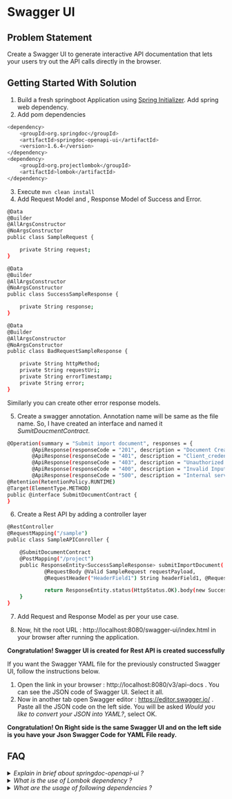 # Swagger UI

## Problem Statement

Create a Swagger UI to generate interactive API documentation that lets your users try out the API calls directly in the browser. 

## Getting Started With Solution

1. Build a fresh springboot Application using [Spring Initializer](https://start.spring.io). Add spring web dependency.
2. Add pom dependencies
```bash
<dependency>
	<groupId>org.springdoc</groupId>
	<artifactId>springdoc-openapi-ui</artifactId>
	<version>1.6.4</version>
</dependency>
<dependency>
	<groupId>org.projectlombok</groupId>
	<artifactId>lombok</artifactId>
</dependency> 

```
3. Execute `mvn clean install`
4. Add Request Model and , Response Model of Success and Error.

```bash
@Data
@Builder
@AllArgsConstructor
@NoArgsConstructor
public class SampleRequest {

    private String request;
}
```

```bash
@Data
@Builder
@AllArgsConstructor
@NoArgsConstructor
public class SuccessSampleResponse {

    private String response;
}
```

```bash
@Data
@Builder
@AllArgsConstructor
@NoArgsConstructor
public class BadRequestSampleResponse {

    private String httpMethod;
    private String requestUri;
    private String errorTimestamp;
    private String error;
}
```
Similarly you can create other error response models.

5. Create a swagger annotation. Annotation name will be same as the file name. So, I have created an interface and named it <i>SumitDoucmentContract</i>. 

```bash
@Operation(summary = "Submit import document", responses = {
        @ApiResponse(responseCode = "201", description = "Document Created successfully", content = @Content(schema = @Schema(implementation = SuccessSampleResponse.class))),
        @ApiResponse(responseCode = "401", description = "Client_credentials authentication failed", content = @Content(schema = @Schema(implementation = FailedAuthenticationSampleResponse.class))),
        @ApiResponse(responseCode = "403", description = "Unauthorized access", content = @Content(schema = @Schema(implementation = UnauthorizedSampleResponse.class))),
        @ApiResponse(responseCode = "400", description = "Invalid Input", content = @Content(schema = @Schema(implementation = BadRequestSampleResponse.class))),
        @ApiResponse(responseCode = "500", description = "Internal server error", content = @Content(schema = @Schema(implementation = InternalServerErrorSampleResponse.class))), })
@Retention(RetentionPolicy.RUNTIME)
@Target(ElementType.METHOD)
public @interface SubmitDocumentContract {
}
```
6. Create a Rest API by adding a controller layer
```bash
@RestController
@RequestMapping("/sample")
public class SampleAPIConroller {

    @SubmitDocumentContract
    @PostMapping("/project")
    public ResponseEntity<SuccessSampleResponse> submitImportDocument(
            @RequestBody @Valid SampleRequest requestPayload,
            @RequestHeader("HeaderField1") String headerField1, @RequestHeader("HeaderField2") String headerField2){

            return ResponseEntity.status(HttpStatus.OK).body(new SuccessSampleResponse());
    }
}
```
7. Add Request and Response Model as per your use case.

8. Now, hit the root URL : http://localhost:8080/swagger-ui/index.html in your browser after running the application. 

**Congratulation! Swagger UI is created for Rest API is created successfully**

If you want the Swagger YAML file for the previously constructed Swagger UI, follow the instructions below.

1. Open the link in your browser : http://localhost:8080/v3/api-docs . You can see the JSON code of Swagger UI. Select it all.
2. Now in another tab open Swagger editor : https://editor.swagger.io/ . Paste all the JSON code on the left side. You will be asked <i>Would you like to convert your JSON into YAML?</i>, select OK.

**Congratulation! On Right side is the same Swagger UI and on the left side is you have your Json Swagger Code for YAML File ready.**

## FAQ

<details>
    <summary><I>Explain in brief about springdoc-openapi-ui ?</I></summary>

* springdoc-openapi java library helps to automate the generation of API documentation using spring boot projects. 
* springdoc-openapi works by examining an application at runtime to infer API semantics based on spring configurations, class structure and various annotations.
* Automatically generates documentation in JSON/YAML and HTML format APIs. This documentation can be completed by comments using swagger-api annotations.
* This library supports:
* * OpenAPI 3
* * Spring-boot (v1 and v2)
* * JSR-303, specifically for @NotNull, @Min, @Max, and @Size.
* * Swagger-ui
* * OAuth 2
* * GraalVM native images

</details>

<details>
    <summary><I>What is the use of Lombok dependency ? </I></summary>

Lombok is used to reduce boilerplate code for model/data objects, e.g., it can generate getters and setters for those object automatically by using Lombok annotations. The easiest way is to use the @Data annotation.

</details>

<details>
    <summary><I>What are the usage of following dependencies ? </I></summary>

<br> * @Data : https://javabydeveloper.com/lombok-data-annotation/ 
<br> * @Builder : https://javabydeveloper.com/lombok-builder-examples/
<br> * @AllArgsConstructor : https://javabydeveloper.com/lombok-allargsconstructor-examples/
<br> * @NoArgsConstructor : https://javabydeveloper.com/lombok-noargsconstructor-examples/
<br> 
<br> * @Operation : https://github.com/swagger-api/swagger-core/wiki/Swagger-2.X---Annotations#operation-annotations
<br> * @ApiResponse : https://github.com/swagger-api/swagger-core/wiki/Swagger-2.X---Annotations#apiresponse
<br> * @Content : https://github.com/swagger-api/swagger-core/wiki/Swagger-2.X---Annotations#content
<br> * @Schema : https://github.com/swagger-api/swagger-core/wiki/Swagger-2.X---Annotations#schema
<br> 	
<br> * @Target : 
<br> * @Retention : 
<br> * @interface : 
<br> 	
<br> * @RestController :
<br> * @RequestMapping :
<br> * @PostMapping :
<br> * @RequestBody :
<br> * @Valid :
<br> * @RequestHeader :

</details>

